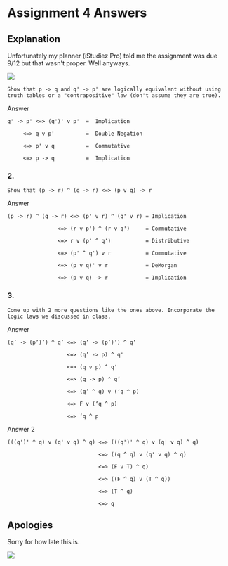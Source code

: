 # Assignment 4 Answers

## Explanation

Unfortunately my planner (iStudiez Pro) told me the assignment was due 9/12 but that wasn't proper.  Well anyways.

![](https://media.tenor.com/images/d21fb679d6ef61c6aa9576f899579311/tenor.gif)

	Show that p -> q and q' -> p' are logically equivalent without using truth tables or a "contrapositive" law (don't assume they are true).

Answer

	q' -> p' <=> (q')' v p'  =  Implication

         <=> q v p'      	 =  Double Negation

         <=> p' v q      	 =  Commutative

         <=> p -> q      	 =  Implication

### 2.

	Show that (p -> r) ^ (q -> r) <=> (p v q) -> r

Answer 

	(p -> r) ^ (q -> r) <=> (p' v r) ^ (q' v r) = Implication

                    <=> (r v p') ^ (r v q')     = Commutative

                    <=> r v (p' ^ q')           = Distributive

                    <=> (p' ^ q') v r           = Commutative

                    <=> (p v q)' v r            = DeMorgan

                    <=> (p v q) -> r            = Implication

### 3.

	Come up with 2 more questions like the ones above. Incorporate the logic laws we discussed in class.

Answer

	(q’ -> (p’)’) ^ q’ <=> (q’ -> (p’)’) ^ q’
	
					   <=> (q’ -> p) ^ q'

					   <=> (q v p) ^ q'

					   <=> (q -> p) ^ q’

					   <=> (q’ ^ q) v (‘q ^ p)

					   <=> F v (‘q ^ p)

					   <=> ‘q ^ p

Answer 2
	
	(((q')' ^ q) v (q' v q) ^ q) <=> (((q')' ^ q) v (q' v q) ^ q)

						  		 <=> ((q ^ q) v (q' v q) ^ q)

						  		 <=> (F v T) ^ q)

						  		 <=> ((F ^ q) v (T ^ q))

						  		 <=> (T ^ q)

						  		 <=> q


## Apologies

Sorry for how late this is.

![](http://gifimage.net/wp-content/uploads/2017/08/im-sorry-gif-14.gif)

